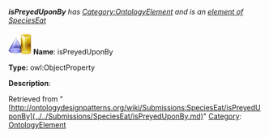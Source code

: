 ___isPreyedUponBy__ has [Category:OntologyElement](../../Category/OntologyElement.md "Category:OntologyElement") and is an [element of](../../Property/ElementOf.md "Property:ElementOf") [SpeciesEat](../../Submissions/SpeciesEat.md "Submissions:SpeciesEat")_


  




[![ObjectProperty](../../images/thumb/c/c3/ObjectProperty.gif/45px-ObjectProperty.gif)](../../Image/ObjectProperty.gif.md "ObjectProperty")
__Name__: isPreyedUponBy 


__Type:__ owl:ObjectProperty 


__Description__: 





Retrieved from "[http://ontologydesignpatterns.org/wiki/Submissions:SpeciesEat/isPreyedUponBy](../../Submissions/SpeciesEat/isPreyedUponBy.md)"
 [Category](http://ontologydesignpatterns.org/wiki/Special:Categories "Special:Categories"): [OntologyElement](../../Category/OntologyElement.md "Category:OntologyElement")